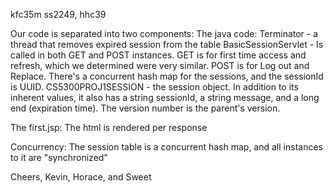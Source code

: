 kfc35m ss2249, hhc39

Our code is separated into two components:
The java code:
	Terminator - a thread that removes expired session from the table
	BasicSessionServlet - Is called in both GET and POST instances. GET is for first time access and refresh, which we determined were very similar. POST is for Log out and Replace. There's a concurrent hash map for the sessions, and the sessionId is UUID.
	CS5300PROJ1SESSION - the session object. In addition to its inherent values, it also has a string sessionId, a string message, and a long end (expiration time). The version number is the parent's version.

The first.jsp:
	The html is rendered per response

Concurrency:
	The session table is a concurrent hash map, and all instances to it are "synchronized"

Cheers, 
Kevin, Horace, and Sweet
